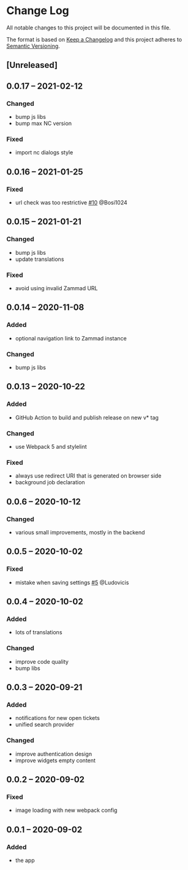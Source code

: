 # Change Log
All notable changes to this project will be documented in this file.

The format is based on [Keep a Changelog](http://keepachangelog.com/)
and this project adheres to [Semantic Versioning](http://semver.org/).

## [Unreleased]

## 0.0.17 – 2021-02-12
### Changed
- bump js libs
- bump max NC version

### Fixed
- import nc dialogs style

## 0.0.16 – 2021-01-25
### Fixed
- url check was too restrictive
[#10](https://github.com/nextcloud/integration_zammad/issues/10) @Bosi1024

## 0.0.15 – 2021-01-21
### Changed
- bump js libs
- update translations

### Fixed
- avoid using invalid Zammad URL

## 0.0.14 – 2020-11-08
### Added
- optional navigation link to Zammad instance

### Changed
- bump js libs

## 0.0.13 – 2020-10-22
### Added
- GitHub Action to build and publish release on new v* tag

### Changed
- use Webpack 5 and stylelint

### Fixed
- always use redirect URI that is generated on browser side
- background job declaration

## 0.0.6 – 2020-10-12
### Changed
- various small improvements, mostly in the backend

## 0.0.5 – 2020-10-02
### Fixed
- mistake when saving settings
[#5](https://github.com/nextcloud/integration_zammad/issues/5) @Ludovicis

## 0.0.4 – 2020-10-02
### Added
- lots of translations

### Changed
- improve code quality
- bump libs

## 0.0.3 – 2020-09-21
### Added
* notifications for new open tickets
* unified search provider

### Changed
* improve authentication design
* improve widgets empty content

## 0.0.2 – 2020-09-02
### Fixed
* image loading with new webpack config

## 0.0.1 – 2020-09-02
### Added
* the app
